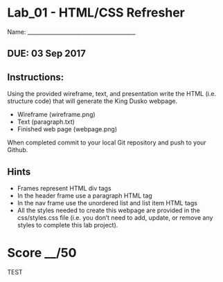 ﻿# Lab_01 - HTML/CSS Refresher
Name: _______________________________________

## DUE: 03 Sep 2017

## Instructions:

Using the provided wireframe, text, and presentation write the HTML (i.e. structure code) that will generate the King Dusko webpage.

* Wireframe (wireframe.png)
* Text (paragraph.txt)
* Finished web page (webpage.png)

When completed commit to your local Git repository and push to your Github.

## Hints

* Frames represent HTML div tags
* In the header frame use a paragraph HTML tag
* In the nav frame use the unordered list and list item HTML tags
* All the styles needed to create this webpage are provided in the css/styles.css file (i.e. you don’t need to add, update, or remove any styles to complete this lab project).

# Score __/50

TEST